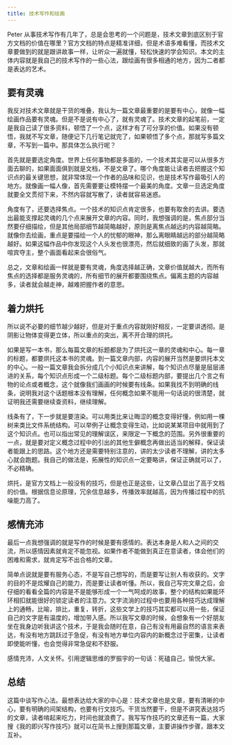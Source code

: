 ```yaml
---
title: 技术写作和绘画
---
```


Peter 从事技术写作有几年了，总是会思考的一个问题是，技术文章到底区别于官方文档的价值在哪里？官方文档的特点是精准详细，但是术语多难看懂，而技术文章要做到的就是跟讲故事一样，让听众一遍就懂，轻松快速的学会知识。本文的主体内容就是我自己的技术写作的一些心法，跟绘画有很多相通的地方，因为二者都是表达的艺术。

## 要有灵魂

我反对技术文章就是干货的堆叠，我认为一篇文章最重要的是要有中心，就像一幅绘画作品要有灵魂。但是不是说有中心了，就有灵魂了。技术文章的起笔前，一定是我自己读了很多资料，顿悟了一个点，这样才有了可分享的价值。如果没有顿悟，我就不写文章，随便记下几行笔记就完了，如果顿悟了多个点，那就写多篇文章，不写到一篇中。那具体怎么执行呢？

首先就是要选定角度。世界上任何事物都是多面的，一个技术其实是可以从很多方面去聊的，如果面面俱到就是文档，不是文章了。哪个角度能让读者去把握这个知识点的最关键思想，就非常体现一个作者的品味和见识，也是技术写作最吸引人的地方。就像画一幅人像，首先需要要让模特摆一个最美的角度。文章一旦选定角度就要全文贯彻下来，不然内容就写散了，读者就容易迷惑。

角度有了，还要选择焦点。一个技术的知识点肯定很多，也要有取舍的去讲。要选出最能支撑起灵魂的几个点来展开文章的内容。同时，我想强调的是，焦点部分当然要仔细描绘，但是其他局部细节越简略越好，原则是离焦点越远的内容越简略。就像你去绘画，重点是要描绘一个人的忧郁的眼神，那么离眼睛越远的部分越简略越好。如果这幅作品中你发现这个人头发也很漂亮，然后就细致的画了头发，那就喧宾夺主，整个画面看起来会很俗气。

总之，文章和绘画一样就是要有灵魂，角度选择越正确，文章价值就越大，而所有焦点的选择都是服务灵魂的，所有细节的展开都要围绕焦点。偏离主题的内容越多，读者就会越走神，越难把握作者的意思。

## 着力烘托

所以说不必要的细节越少越好，但是对于重点内容就刚好相反，一定要讲透彻。是阴影让物体变得更立体，所以重点的突出，离不开合理的烘托。

如果是写一本书，那么每篇文章的标题都是为了烘托这一章的灵魂和中心。每一章的标题，都要烘托这本书的灵魂。到一篇文章内部，内容的展开当然是要烘托本文的中心。一般一篇文章我会拆分成几个小知识点来讲解，每个知识点尽量是层层递进的关系，每个知识点形成一个二级标题。每个二级标题内部，要提出几个言之有物的论点或者概念，这个就像我们画画的时候要有线条。如果我找不到明确的线条，说明我对这个话题根本没有理解，任何概念如果不能用一句话说的很清楚，就证明我还需要继续查资料，继续理解。

线条有了，下一步就是要渲染。可以用类比来让晦涩的概念变得好懂，例如用一棵树来类比文件系统结构。可以举例子让概念变得生动，比如说某某项目中就用到了这个知识点。也可以指出常见的理解误区，来限定一下概念的范围。另外很重要的一点，就是要对定义概念过程中的引出的其他生僻概念再做出适当的解释，保证读者能跟上的思路。这个地方还是需要特别注意的，讲的太少读者不理解，讲的太多心就会跑题。我自己的做法是，拓展性的知识点一定要略讲，保证正确就可以了，不必精确。

烘托，是官方文档上一般没有的技巧，但是也正是这些，让文章凸显出了高于文档的价值。根据信息论原理，冗余信息越多，传播效率就越高，因为传播过程中的抗噪能力高了。

## 感情充沛

最后一点我想强调的就是写作的时候是要有感情的。表达本身是人和人之间的交流，所以感情因素就肯定不能忽视。如果作者不能做到真正在意读者，体会他们的困难和需求，就肯定写不出合格的文章。

简单点说就是要有服务心态，不是写自己想写的，而是要写让别人有收获的。文字的目的不是炫耀自己的能力，而是要让读者听懂。所以，我自己写完文章之后，会仔细的看看全篇的内容是不是能够形成一个一气呵成的故事，整个的结构如果能环环相扣就能很好的锁定读者的注意力。文字流淌的过程中也要用各种技巧达成理解上的通畅，比喻，排比，重复，转折，这些文学上的技巧其实都可以用一些，保证自己的文字是有温度的，增加带入感。所以我写文章的时候，会想象有一个好朋友坐在我身边听我讲这个技术，于是我会随时在意，自己有没有用最自然的语言来表达，有没有地方跳跃过于急促，有没有地方单位内容内的新概念过于密集，让读者即使能听懂，也会觉得非常急促和不舒服。

感情充沛，人文关怀。引用逻辑思维的罗振宇的一句话：死磕自己，愉悦大家。

## 总结

这篇中谈写作心法。最想表达给大家的中心是：技术文章也是文章，要有清晰的中心，要有明确的间架结构，也要有行文技巧。干货当然要干，但是不讲究表达技巧的文章，读者啃起来吃力，时间也就浪费了。我写写作技巧的文章还有一篇，大家搜《我的即兴写作技巧》就可以在简书上搜到那篇文章，主要讲操作步骤，跟本文互补。
